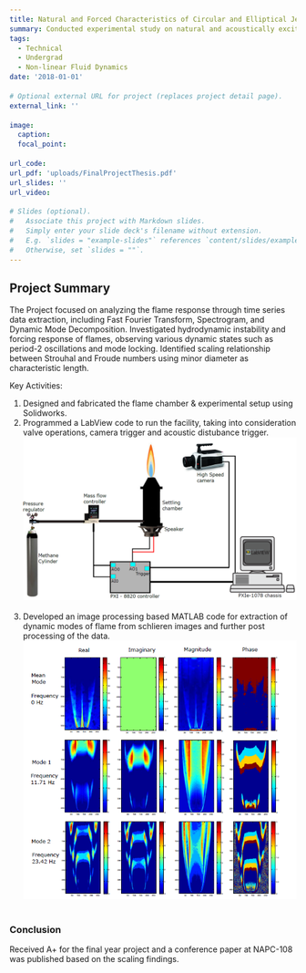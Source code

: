 ```yaml
---
title: Natural and Forced Characteristics of Circular and Elliptical Jet Diffusion Flames
summary: Conducted experimental study on natural and acoustically excited circular and elliptic jet diffusion flames using high-speed schlieren flow visualization. 
tags:
  - Technical
  - Undergrad
  - Non-linear Fluid Dynamics
date: '2018-01-01'

# Optional external URL for project (replaces project detail page).
external_link: ''

image:
  caption: 
  focal_point: 

url_code: 
url_pdf: 'uploads/FinalProjectThesis.pdf'
url_slides: ''
url_video: 

# Slides (optional).
#   Associate this project with Markdown slides.
#   Simply enter your slide deck's filename without extension.
#   E.g. `slides = "example-slides"` references `content/slides/example-slides.md`.
#   Otherwise, set `slides = ""`.
---
```

## Project Summary
The Project focused on analyzing the flame response through time series data extraction, including Fast Fourier Transform, Spectrogram, and Dynamic Mode Decomposition. Investigated hydrodynamic instability and forcing response of flames, observing various dynamic states such as period-2 oscillations and mode locking. Identified scaling relationship between Strouhal and Froude numbers using minor diameter as characteristic length.

Key Activities: 
1. Designed and fabricated the flame chamber & experimental setup using Solidworks.
2. Programmed a LabView code to run the  facility, taking into consideration valve operations, camera trigger and acoustic distubance trigger.
![Experiment Facility Setup](setup.png "Figure 1: Experimental Setup & Facility Run")  
3. Developed an image processing based MATLAB code for extraction of dynamic modes of flame from schlieren images and further post processing of the data.
![Decomposition of flame](decomposition.png "Figure 2: Decomposition of flame doinant modes using DMD")  
### Conclusion
Received A+ for the final year project and a conference paper at NAPC-108 was published based on the scaling findings.